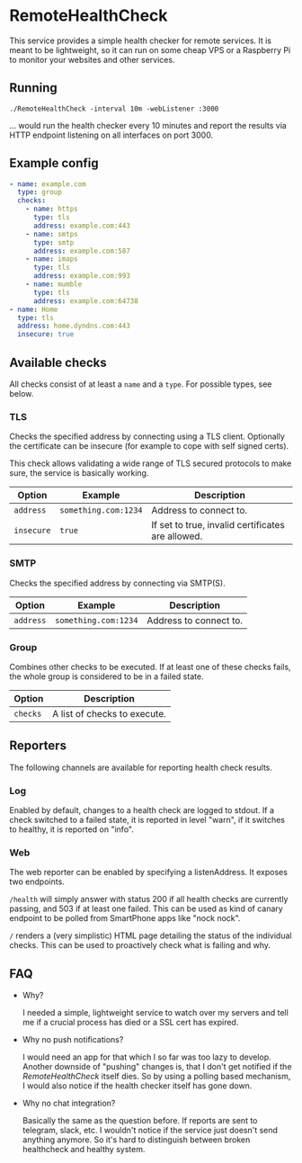 # RemoteHealthCheck

This service provides a simple health checker for remote services.
It is meant to be lightweight, so it can run on some cheap VPS or
a Raspberry Pi to monitor your websites and other services.

## Running

```
./RemoteHealthCheck -interval 10m -webListener :3000
```

... would run the health checker every 10 minutes and report the results
via HTTP endpoint listening on all interfaces on port 3000. 

## Example config

```yaml
- name: example.com
  type: group
  checks:
    - name: https
      type: tls
      address: example.com:443
    - name: smtps
      type: smtp
      address: example.com:587
    - name: imaps
      type: tls
      address: example.com:993
    - name: mumble
      type: tls
      address: example.com:64738
- name: Home
  type: tls
  address: home.dyndns.com:443
  insecure: true
```

## Available checks

All checks consist of at least a `name` and a `type`. For possible types,
see below.

### TLS

Checks the specified address by connecting using a TLS client. Optionally the
certificate can be insecure (for example to cope with self signed certs).

This check allows validating a wide range of TLS secured protocols to make
sure, the service is basically working.

| Option | Example | Description |
| --- | --- | --- |
| `address` | `something.com:1234` | Address to connect to. |
| `insecure` | `true` | If set to true, invalid certificates are allowed. | 

### SMTP

Checks the specified address by connecting via SMTP(S).

| Option | Example | Description |
| --- | --- | --- |
| `address` | `something.com:1234` | Address to connect to. |

### Group

Combines other checks to be executed. If at least one of these checks
fails, the whole group is considered to be in a failed state.

| Option | Description |
| --- | --- |
| `checks` | A list of checks to execute. |

## Reporters

The following channels are available for reporting health check
results.

### Log

Enabled by default, changes to a health check are logged to stdout. If
a check switched to a failed state, it is reported in level "warn", if
it switches to healthy, it is reported on "info".

### Web

The web reporter can be enabled by specifying a listenAddress. It exposes
two endpoints.

`/health` will simply answer with status 200 if all health checks are
currently passing, and 503 if at least one failed. This can be used as
kind of canary endpoint to be polled from SmartPhone apps like
"nock nock".

`/` renders a (very simplistic) HTML page detailing the status of the
individual checks. This can be used to proactively check what is failing
and why.

## FAQ

* Why?
  
  I needed a simple, lightweight service to watch over my servers and
  tell me if a crucial process has died or a SSL cert has expired.
  
* Why no push notifications?

  I would need an app for that which I so far was too lazy to develop.
  Another downside of "pushing" changes is, that I don't get notified
  if the *RemoteHealthCheck* itself dies. So by using a polling based
  mechanism, I would also notice if the health checker itself has gone
  down.
  
* Why no chat integration?

  Basically the same as the question before. If reports are sent to
  telegram, slack, etc. I wouldn't notice if the service just doesn't
  send anything anymore. So it's hard to distinguish between broken
  healthcheck and healthy system.